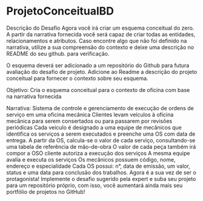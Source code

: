 # ProjetoConceitualBD

Descrição do Desafio
Agora você irá criar um esquema conceitual do zero. A partir da narrativa fornecida você será capaz de criar todas as entidades, relacionamentos e atributos. Caso encontre algo que não foi definido na narrativa, utilize a sua compreensão do contexto e deixe uma descrição no README do seu github. para verificação.

O esquema deverá ser adicionado a um repositório do Github para futura avaliação do desafio de projeto. Adicione ao Readme a descrição do projeto conceitual para fornecer o contexto sobre seu esquema.

Objetivo:
Cria o esquema conceitual para o contexto de oficina com base na narrativa fornecida

Narrativa:
Sistema de controle e gerenciamento de execução de ordens de serviço em uma oficina mecânica
Clientes levam veículos à oficina mecânica para serem consertados ou para passarem por revisões  periódicas
Cada veículo é designado a uma equipe de mecânicos que identifica os serviços a serem executados e preenche uma OS com data de entrega.
A partir da OS, calcula-se o valor de cada serviço, consultando-se uma tabela de referência de mão-de-obra
O valor de cada peça também irá compor a OSO cliente autoriza a execução dos serviços
A mesma equipe avalia e executa os serviços
Os mecânicos possuem código, nome, endereço e especialidade
Cada OS possui: n°, data de emissão, um valor, status e uma data para conclusão dos trabalhos.
Agora é a sua vez de ser o protagonista! Implemente o desafio sugerido pela expert e suba seu projeto para um repositório próprio, com isso, você aumentará ainda mais seu portfólio de projetos no GitHub!
